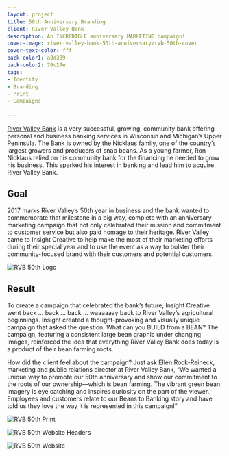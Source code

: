 ```yaml
---
layout: project
title: 50th Anniversary Branding 
client: River Valley Bank
description: An INCREDIBLE anniversary MARKETING campaign!
cover-image: river-valley-bank-50th-anniversary/rvb-50th-cover
cover-text-color: fff
back-color1: a8d389
back-color2: 70c27e
tags:
- Identity
- Branding
- Print
- Campaigns

---
```


<a href="https://www.rivervalleybank.com/" target="_blank" rel="noopener">River Valley Bank</a> is a very successful, growing, community bank offering personal and business banking services in Wisconsin and Michigan’s Upper Peninsula. The Bank is owned by the Nicklaus family, one of the country’s largest growers and producers of snap beans. As a young farmer, Ron Nicklaus relied on his community bank for the financing he needed to grow his business. This sparked his interest in banking and lead him to acquire River Valley Bank.

## Goal

2017 marks River Valley’s 50th year in business and the bank wanted to commemorate that milestone in a big way, complete with an anniversary marketing campaign that not only celebrated their mission and commitment to customer service but also paid homage to their heritage. River Valley came to Insight Creative to help make the most of their marketing efforts during their special year and to use the event as a way to bolster their community-focused brand with their customers and potential customers.

<div>
<img data-aos="fade-up" src="/img/projects/river-valley-bank-50th-anniversary/rvb-50th-logo.jpg"
alt="RVB 50th Logo"
srcset="
/img/projects/river-valley-bank-50th-anniversary/rvb-50th-logo-2400.jpg 2400w,
/img/projects/river-valley-bank-50th-anniversary/rvb-50th-logo-1800.jpg 1800w,
/img/projects/river-valley-bank-50th-anniversary/rvb-50th-logo-1200.jpg 1200w,
/img/projects/river-valley-bank-50th-anniversary/rvb-50th-logo-900.jpg 900w,
/img/projects/river-valley-bank-50th-anniversary/rvb-50th-logo-600.jpg 600w,
/img/projects/river-valley-bank-50th-anniversary/rvb-50th-logo-400.jpg 400w" />
</div>

<div class="spacer"></div>

## Result

To create a campaign that celebrated the bank’s future, Insight Creative went back … back … back … waaaaaay back to River Valley’s agricultural beginnings. Insight created a thought-provoking and visually unique campaign that asked the question: What can you BUILD from a BEAN? The campaign, featuring a consistent large bean graphic under changing images, reinforced the idea that everything River Valley Bank does today is a product of their bean farming roots.

How did the client feel about the campaign? Just ask Ellen Rock-Reineck, marketing and public relations director at River Valley Bank, “We wanted a unique way to promote our 50th anniversary and show our commitment to the roots of our ownership—which is bean farming. The vibrant green bean imagery is eye catching and inspires curiosity on the part of the viewer. Employees and customers relate to our Beans to Banking story and have told us they love the way it is represented in this campaign!”

<div class="spacer"></div>

<div>
<img data-aos="fade-up" src="/img/projects/river-valley-bank-50th-anniversary/rvb-50th-print.jpg"
alt="RVB 50th Print"
srcset="/img/projects/river-valley-bank-50th-anniversary/rvb-50th-print-2400.jpg 2400w,
/img/projects/river-valley-bank-50th-anniversary/rvb-50th-print-1800.jpg 1800w,
/img/projects/river-valley-bank-50th-anniversary/rvb-50th-print-1200.jpg 1200w,
/img/projects/river-valley-bank-50th-anniversary/rvb-50th-print-900.jpg 900w,
/img/projects/river-valley-bank-50th-anniversary/rvb-50th-print-600.jpg 600w,
/img/projects/river-valley-bank-50th-anniversary/rvb-50th-print-400.jpg 400w" />

<img data-aos="fade-up" src="/img/projects/river-valley-bank-50th-anniversary/rvb-50th-website-headers.jpg"
alt="RVB 50th Website Headers"
srcset="/img/projects/river-valley-bank-50th-anniversary/rvb-50th-website-headers-2400.jpg 2400w,
/img/projects/river-valley-bank-50th-anniversary/rvb-50th-website-headers-1800.jpg 1800w,
/img/projects/river-valley-bank-50th-anniversary/rvb-50th-website-headers-1200.jpg 1200w,
/img/projects/river-valley-bank-50th-anniversary/rvb-50th-website-headers-900.jpg 900w,
/img/projects/river-valley-bank-50th-anniversary/rvb-50th-website-headers-600.jpg 600w,
/img/projects/river-valley-bank-50th-anniversary/rvb-50th-website-headers-400.jpg 400w" />

<img data-aos="fade-up" src="/img/projects/river-valley-bank-50th-anniversary/rvb-50th-website-headers-mockup.jpg"
alt="RVB 50th Website"
srcset="/img/projects/river-valley-bank-50th-anniversary/rvb-50th-website-headers-mockup-2400.jpg 2400w,
/img/projects/river-valley-bank-50th-anniversary/rvb-50th-website-headers-mockup-1800.jpg 1800w,
/img/projects/river-valley-bank-50th-anniversary/rvb-50th-website-headers-mockup-1200.jpg 1200w,
/img/projects/river-valley-bank-50th-anniversary/rvb-50th-website-headers-mockup-900.jpg 900w,
/img/projects/river-valley-bank-50th-anniversary/rvb-50th-website-headers-mockup-600.jpg 600w,
/img/projects/river-valley-bank-50th-anniversary/rvb-50th-website-headers-mockup-400.jpg 400w" />
</div>
